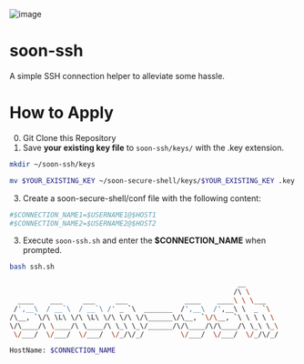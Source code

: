 ![image](https://github.com/kimhyunsoon/soon-secure-shell/assets/60641694/3b5891c9-b0fb-4581-a2ae-ea00f0126893)

# soon-ssh
A simple SSH connection helper to alleviate some hassle.

# How to Apply
0. Git Clone this Repository
1. Save **your existing key file** to `soon-ssh/keys/` with the .key extension.

```bash
mkdir ~/soon-ssh/keys
```
```bash
mv $YOUR_EXISTING_KEY ~/soon-secure-shell/keys/$YOUR_EXISTING_KEY .key
```

3. Create a soon-secure-shell/conf file with the following content:

```bash
#$CONNECTION_NAME1=$USERNAME1@$HOST1
#$CONNECTION_NAME2=$USERNAME2@$HOST2
```

3. Execute `soon-ssh.sh` and enter the **$CONNECTION_NAME** when prompted.

```bash
bash ssh.sh
```
```bash
                                                        __
                                                       /\ \
  ____    ___     ___     ___              ____    ____\ \ \___
 /',__\  / __`\  / __`\ /' _ `\  _______  /',__\  /',__\ \  _ `\
/\__, `\/\ \L\ \/\ \L\ \/\ \/\ \/\______\/\__, `\/\__, `\ \ \ \ \
\/\____/\ \____/\ \____/\ \_\ \_\/______/\/\____/\/\____/\ \_\ \_\
 \/___/  \/___/  \/___/  \/_/\/_/         \/___/  \/___/  \/_/\/_/

HostName: $CONNECTION_NAME
```
